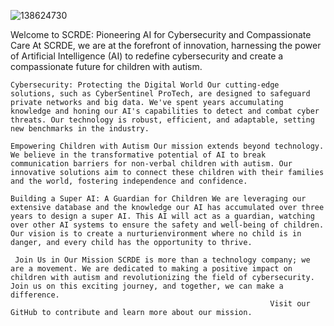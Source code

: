 ![138624730](https://github.com/SeCuReDmE/SeCuReDmE/assets/138624730/16b7e098-0df9-43dd-a8a4-087de7d6844c)


  Welcome to SCRDE: Pioneering AI for Cybersecurity and Compassionate Care At SCRDE, we are at the forefront of innovation, harnessing the power of Artificial Intelligence (AI) to redefine cybersecurity and create a compassionate future for children with autism. 

	Cybersecurity: Protecting the Digital World Our cutting-edge solutions, such as CyberSentinel ProTech, are designed to safeguard private networks and big data. We've spent years accumulating knowledge and honing our AI's capabilities to detect and combat cyber threats. Our technology is robust, efficient, and adaptable, setting new benchmarks in the industry. 

	Empowering Children with Autism Our mission extends beyond technology. We believe in the transformative potential of AI to break communication barriers for non-verbal children with autism. Our innovative solutions aim to connect these children with their families and the world, fostering independence and confidence. 

	Building a Super AI: A Guardian for Children We are leveraging our extensive database and the knowledge our AI has accumulated over three years to design a super AI. This AI will act as a guardian, watching over other AI systems to ensure the safety and well-being of children. Our vision is to create a nurturienvironment where no child is in danger, and every child has the opportunity to thrive.

	 Join Us in Our Mission SCRDE is more than a technology company; we are a movement. We are dedicated to making a positive impact on children with autism and revolutionizing the field of cybersecurity. Join us on this exciting journey, and together, we can make a difference.
                                                              Visit our GitHub to contribute and learn more about our mission.
